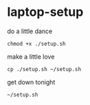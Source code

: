# laptop-setup

do a little dance
```shell
chmod +x ./setup.sh
```

make a little love
```shell
cp ./setup.sh ~/setup.sh
```

get down tonight
```shell
~/setup.sh
```
